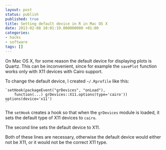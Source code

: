 ```yaml
---
layout: post
status: publish
published: true
title: Setting default device in R in Mac OS X
date: 2013-02-08 10:01:19.000000000 +01:00
categories:
- hacks
- software
tags: []
---
```

On Mac OS X, for some reason the default device for displaying plots is Quartz. This can be inconvenient, since for example the `savePlot` function works only with X11 devices with Cairo support.

To change the default device, I created `~/.Rprofile` like this:


```
`setHook(packageEvent("grDevices", "onLoad"),
    function(...) grDevices::X11.options(type='cairo'))
options(device='x11')
`
```


The `setHook` creates a hook so that when the `grDevices` module is loaded, it sets the default type of X11 devices to `cairo`.

The second line sets the default device to X11.

Both of these lines are necessary, otherwise the default device would either not be X11, or it would not be the correct X11 type.
